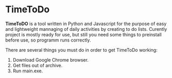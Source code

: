 # TimeToDo
**TimeToDO** is a tool written in Python and Javascript for the purpose of easy and lightweight mannaging of daily activities by creating to do lists. Curently project is mostly ready for use, but still you need some things to preinstall before use, so programm runs correctly.

There are several things you must do in order to get TimeToDo working:

1. Download Google Chrome browser.
2. Get files out of archive.
3. Run main.exe.
